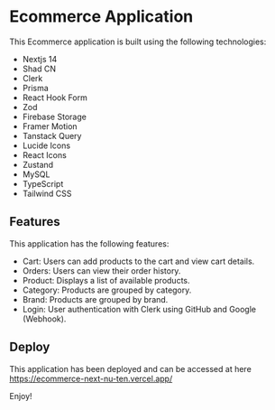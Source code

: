 # Ecommerce Application

This Ecommerce application is built using the following technologies:

- Nextjs 14
- Shad CN
- Clerk
- Prisma
- React Hook Form
- Zod
- Firebase Storage
- Framer Motion
- Tanstack Query
- Lucide Icons
- React Icons
- Zustand
- MySQL
- TypeScript
- Tailwind CSS

## Features

This application has the following features:

- Cart: Users can add products to the cart and view cart details.
- Orders: Users can view their order history.
- Product: Displays a list of available products.
- Category: Products are grouped by category.
- Brand: Products are grouped by brand.
- Login: User authentication with Clerk using GitHub and Google (Webhook).

## Deploy

This application has been deployed and can be accessed at here https://ecommerce-next-nu-ten.vercel.app/

Enjoy!
